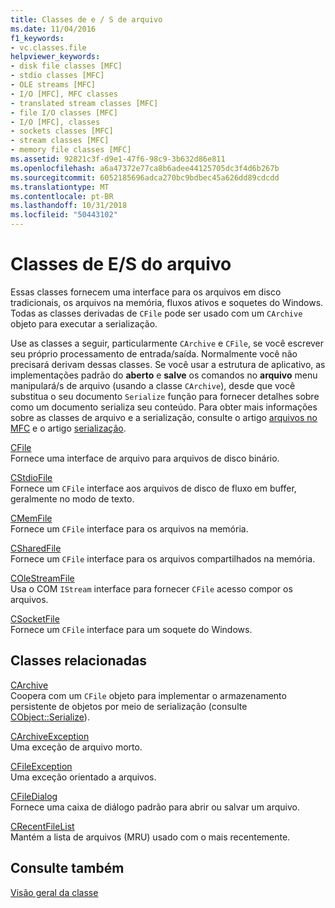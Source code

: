 ```yaml
---
title: Classes de e / S de arquivo
ms.date: 11/04/2016
f1_keywords:
- vc.classes.file
helpviewer_keywords:
- disk file classes [MFC]
- stdio classes [MFC]
- OLE streams [MFC]
- I/O [MFC], MFC classes
- translated stream classes [MFC]
- file I/O classes [MFC]
- I/O [MFC], classes
- sockets classes [MFC]
- stream classes [MFC]
- memory file classes [MFC]
ms.assetid: 92821c3f-d9e1-47f6-98c9-3b632d86e811
ms.openlocfilehash: a6a47372e77ca8b6adee44125705dc3f4d6b267b
ms.sourcegitcommit: 6052185696adca270bc9bdbec45a626dd89cdcdd
ms.translationtype: MT
ms.contentlocale: pt-BR
ms.lasthandoff: 10/31/2018
ms.locfileid: "50443102"
---
```

# <a name="file-io-classes"></a>Classes de E/S do arquivo

Essas classes fornecem uma interface para os arquivos em disco tradicionais, os arquivos na memória, fluxos ativos e soquetes do Windows. Todas as classes derivadas de `CFile` pode ser usado com um `CArchive` objeto para executar a serialização.

Use as classes a seguir, particularmente `CArchive` e `CFile`, se você escrever seu próprio processamento de entrada/saída. Normalmente você não precisará derivam dessas classes. Se você usar a estrutura de aplicativo, as implementações padrão do **aberto** e **salve** os comandos no **arquivo** menu manipulará/s de arquivo (usando a classe `CArchive`), desde que você substitua o seu documento `Serialize` função para fornecer detalhes sobre como um documento serializa seu conteúdo. Para obter mais informações sobre as classes de arquivo e a serialização, consulte o artigo [arquivos no MFC](../mfc/files-in-mfc.md) e o artigo [serialização](../mfc/serialization-in-mfc.md).

[CFile](../mfc/reference/cfile-class.md)<br/>
Fornece uma interface de arquivo para arquivos de disco binário.

[CStdioFile](../mfc/reference/cstdiofile-class.md)<br/>
Fornece um `CFile` interface aos arquivos de disco de fluxo em buffer, geralmente no modo de texto.

[CMemFile](../mfc/reference/cmemfile-class.md)<br/>
Fornece um `CFile` interface para os arquivos na memória.

[CSharedFile](../mfc/reference/csharedfile-class.md)<br/>
Fornece um `CFile` interface para os arquivos compartilhados na memória.

[COleStreamFile](../mfc/reference/colestreamfile-class.md)<br/>
Usa o COM `IStream` interface para fornecer `CFile` acesso compor os arquivos.

[CSocketFile](../mfc/reference/csocketfile-class.md)<br/>
Fornece um `CFile` interface para um soquete do Windows.

## <a name="related-classes"></a>Classes relacionadas

[CArchive](../mfc/reference/carchive-class.md)<br/>
Coopera com um `CFile` objeto para implementar o armazenamento persistente de objetos por meio de serialização (consulte [CObject::Serialize](../mfc/reference/cobject-class.md#serialize)).

[CArchiveException](../mfc/reference/carchiveexception-class.md)<br/>
Uma exceção de arquivo morto.

[CFileException](../mfc/reference/cfileexception-class.md)<br/>
Uma exceção orientado a arquivos.

[CFileDialog](../mfc/reference/cfiledialog-class.md)<br/>
Fornece uma caixa de diálogo padrão para abrir ou salvar um arquivo.

[CRecentFileList](../mfc/reference/crecentfilelist-class.md)<br/>
Mantém a lista de arquivos (MRU) usado com o mais recentemente.

## <a name="see-also"></a>Consulte também

[Visão geral da classe](../mfc/class-library-overview.md)

